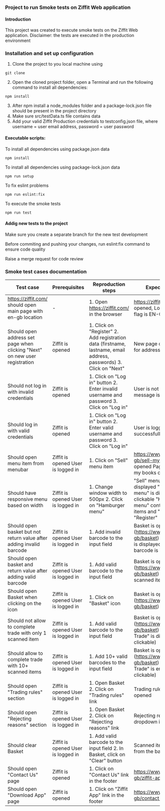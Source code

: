 ### Project to run Smoke tests on Ziffit Web application

#### Introduction
This project was created to execute smoke tests on the Ziffit Web application.
Disclaimer: the tests are executed in the production environment

### Installation and set up configuration
1. Clone the project to you local machine using
```
git clone
```
2. Open the cloned project folder, open a Terminal and run the following command to install all dependencies:
```
npm install
```
3. After npm install a node_modules folder and a package-lock.json file should be present in the project directory
4. Make sure src/testData.ts file contains data
5. Add your valid Ziffit Production credentials to testconfig.json file, where username = user email address, password = user password

#### Executable scripts:
To install all dependencies using package.json data
```
npm install
```
To install all dependencies using package-lock.json data
```
npm run setup
```
To fix eslint problems
```
npm run eslint:fix
```
To execute the smoke tests
```
npm run test
```

#### Addig new tests to the project
Make sure you create a separate branch for the new test development

Before commiting and pushing your changes, run eslint:fix command to ensure code quality

Raise a merge request for code review

### Smoke test cases documentation
| Test case                                                                  | Prerequisites                      | Reproduction steps                                                                                                 | Expected results                                                                                                                                |
|----------------------------------------------------------------------------|------------------------------------|--------------------------------------------------------------------------------------------------------------------|-------------------------------------------------------------------------------------------------------------------------------------------------|
| https://ziffit.com/ should open main page with en-gb location              | -                                  | 1. Open https://ziffit.com/ in the browser                                                                         | https://ziffit.com/en-gb is opened, Location indicator flag is EN-GB                                                                            |
| Should open address set page when clicking "Next" on new user registration | Ziffit is opened                   | 1. Click on "Register" 2. Add registration data (firstname, lastname, email address, passwords) 3. Click on "Next" | New page opens with input for address                                                                                                           |
| Should not log in with invalid credentials                                 | Ziffit is opened                   | 1. Click on "Log in" button 2. Enter invalid username and password 3. Click on "Log in"                            | User is not logged in, error message is displayed                                                                                               |
| Should log in with valid credentials                                       | Ziffit is opened                   | 1. Click on "Log in" button 2. Enter valid username and password 3. Click on "Log in"                              | User is logged in successfully                                                                                                                  |
| Should open menu item from menubar                                         | Ziffit is opened User is logged in | 1. Click on "Sell" menu item                                                                                       | https://www.ziffit.com/en-gb/sell-my-books is opened Page title is "Sell my books online"                                                       |
| Should have responsive menu based on width                                 | Ziffit is opened User is logged in | 1. Change window width to 500px 2. Click on "Hamburger menu"                                                       | "Sell" menu item is not displayed "Hamburger menu" is displayed and clickable "Hambuerger menu" contains menu items and "Log in" and "Register" |
| Should open basket but not return value after adding invalid barcode       | Ziffit is opened User is logged in | 1. Add invalid barcode to the input field                                                                          | Basket is opened (https://www.ziffit.com/en-gb/basket) Error message is displayed that the barcode is invalid                                   |
| Should open basket and return value after adding valid barcode             | Ziffit is opened User is logged in | 1. Add valid barcode to the input field                                                                            | Basket is opened (https://www.ziffit.com/en-gb/basket) Value for the scanned item is displayed                                                  |
| Should open Basket when clicking on the icon                               | Ziffit is opened User is logged in | 1. Click on "Basket" icon                                                                                          | Basket is opened (https://www.ziffit.com/en-gb/basket)                                                                                          |
| Should not allow to complete trade with only 1 scanned item                | Ziffit is opened User is logged in | 1. Add valid barcode to the input field                                                                            | Basket is opened (https://www.ziffit.com/en-gb/basket) "Complete Trade" is disabled (not clickable)                                             |
| Should allow to complete trade with 10+ scanned items                      | Ziffit is opened User is logged in | 1. Add 10+ valid barcodes to the input field                                                                       | Basket is opened (https://www.ziffit.com/en-gb/basket) "Complete Trade" is enabled (is clickable)                                               |
| Should open "Trading rules" section                                        | Ziffit is opened User is logged in | 1. Open Basket 2. Click on "Trading rules" link                                                                    | Trading rules dropdown is opened                                                                                                                |
| Should open "Rejecting reasons" section                                    | Ziffit is opened User is logged in | 1. Open Basket 2. Click on "Rejecting reasons" link                                                                | Rejecting reasons dropdown is opened                                                                                                            |
| Should clear Basket                                                        | Ziffit is opened User is logged in | 1. Add valid barcode to the input field 2. In Basket, click on "Clear" button                                      | Scanned item is removed from the basket                                                                                                         |
| Should open "Contact Us" page                                              | Ziffit is opened                   | 1. Click on "Contact Us" link in the footer                                                                        | https://www.ziffit.com/en-gb/ziffit-app is opened                                                                                               |
| Should open "Download App" page                                            | Ziffit is opened                   | 1. Click on "Ziffit App" link in the footer                                                                        | https://www.ziffit.com/en-gb/contact-us is opened                                                                                               |